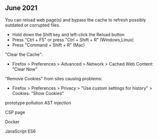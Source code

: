 ## June 2021
You can reload web page(s) and bypass the cache to refresh possibly outdated or corrupted files.

-   Hold down the Shift key and left-click the Reload button
-   Press "Ctrl + F5" or press "Ctrl + Shift + R" (Windows,Linux)
-   Press "Command + Shift + R" (Mac)

"Clear the Cache":

-   Firefox > Preferences > Advanced > Network > Cached Web Content: "Clear Now"

"Remove Cookies" from sites causing problems:

-   Firefox > Preferences > Privacy > "Use custom settings for history" > Cookies: "Show Cookies"


prototype pollution
AST injection

CSP page

Docker

JavaScript ES6